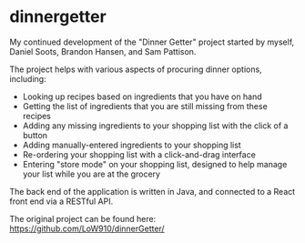 # dinnergetter
My continued development of the "Dinner Getter" project started by myself, Daniel Soots, Brandon Hansen, and Sam Pattison.

The project helps with various aspects of procuring dinner options, including:
- Looking up recipes based on ingredients that you have on hand
- Getting the list of ingredients that you are still missing from these recipes
- Adding any missing ingredients to your shopping list with the click of a button
- Adding manually-entered ingredients to your shopping list
- Re-ordering your shopping list with a click-and-drag interface
- Entering "store mode" on your shopping list, designed to help manage your list while you are at the grocery

The back end of the application is written in Java, and connected to a React front end via a RESTful API.

The original project can be found here:
https://github.com/LoW910/dinnerGetter/


